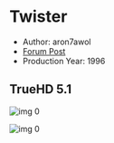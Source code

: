 # Twister

* Author: aron7awol
* [Forum Post](https://www.avsforum.com/threads/bass-eq-for-filtered-movies.2995212/post-58498402)
* Production Year: 1996

## TrueHD 5.1

![img 0](https://i.imgur.com/EyQK0xY.jpg)

![img 0](https://i.imgur.com/ooX90rF.png)

